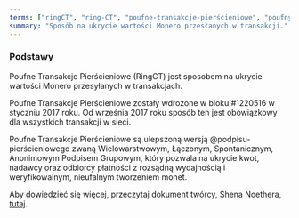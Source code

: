 ```yaml
---
terms: ["ringCT", "ring-CT", "poufne-transakcje-pierścieniowe", "poufnym-transakcjom-pierścieniowym", "poufnymi-transakcjami-pierścieniowymi", "poufnych-transakcji-pierścieniowych"]
summary: "Sposób na ukrycie wartości Monero przesłanych w transakcji."
---
```


### Podstawy

Poufne Transakcje Pierścieniowe (RingCT) jest sposobem na ukrycie wartości Monero przesyłanych w transakcjach.

Poufne Transakcje Pierścieniowe zostały wdrożone w bloku #1220516 w styczniu 2017 roku. Od września 2017 roku sposób ten jest obowiązkowy dla wszystkich transakcji w sieci.

Poufne Transakcje Pierścieniowe są ulepszoną wersją @podpisu-pierścieniowego zwaną Wielowarstwowym, Łączonym, Spontanicznym, Anonimowym Podpisem Grupowym, który pozwala na ukrycie kwot, nadawcy oraz odbiorcy płatności z rozsądną wydajnością i weryfikowalnym, nieufalnym tworzeniem monet.

Aby dowiedzieć się więcej, przeczytaj dokument twórcy, Shena Noethera, [tutaj](https://eprint.iacr.org/2015/1098).
